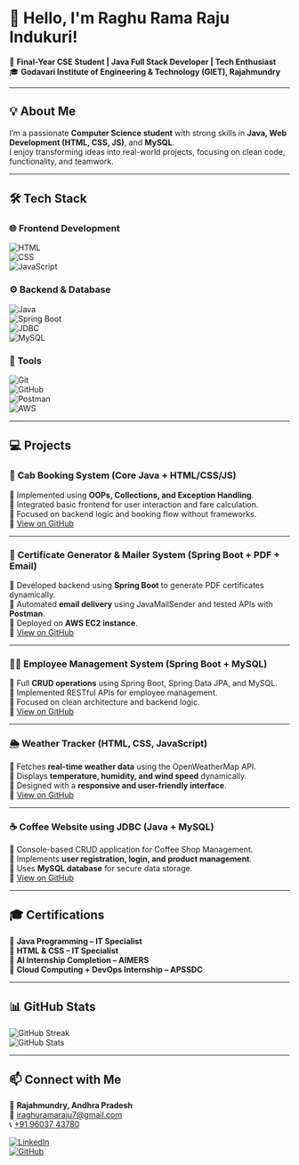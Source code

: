 # 👋 Hello, I'm **Raghu Rama Raju Indukuri!**  
🚀 **Final-Year CSE Student | Java Full Stack Developer | Tech Enthusiast**  
🎓 **Godavari Institute of Engineering & Technology (GIET), Rajahmundry**  

---

## 💡 About Me  
I’m a passionate **Computer Science student** with strong skills in **Java, Web Development (HTML, CSS, JS)**, and **MySQL**.  
I enjoy transforming ideas into real-world projects, focusing on clean code, functionality, and teamwork.  

---

## 🛠 Tech Stack  

### 🌐 **Frontend Development**  
![HTML](https://img.shields.io/badge/HTML5-E34F26?style=for-the-badge&logo=html5&logoColor=white)  
![CSS](https://img.shields.io/badge/CSS3-1572B6?style=for-the-badge&logo=css3&logoColor=white)  
![JavaScript](https://img.shields.io/badge/JavaScript-F7DF1E?style=for-the-badge&logo=javascript&logoColor=black)  

### ⚙️ **Backend & Database**  
![Java](https://img.shields.io/badge/Java-ED8B00?style=for-the-badge&logo=openjdk&logoColor=white)  
![Spring Boot](https://img.shields.io/badge/Spring%20Boot-6DB33F?style=for-the-badge&logo=springboot&logoColor=white)  
![JDBC](https://img.shields.io/badge/JDBC-007396?style=for-the-badge&logo=java&logoColor=white)  
![MySQL](https://img.shields.io/badge/MySQL-4479A1?style=for-the-badge&logo=mysql&logoColor=white)  

### 🧠 **Tools**  
![Git](https://img.shields.io/badge/Git-F05033?style=for-the-badge&logo=git&logoColor=white)  
![GitHub](https://img.shields.io/badge/GitHub-181717?style=for-the-badge&logo=github&logoColor=white)  
![Postman](https://img.shields.io/badge/Postman-FF6C37?style=for-the-badge&logo=postman&logoColor=white)  
![AWS](https://img.shields.io/badge/AWS-232F3E?style=for-the-badge&logo=amazon-aws&logoColor=white)  

---

## 💻 Projects  

### 🚕 **Cab Booking System (Core Java + HTML/CSS/JS)**  
🔹 Implemented using **OOPs, Collections, and Exception Handling**.  
🔹 Integrated basic frontend for user interaction and fare calculation.  
🔹 Focused on backend logic and booking flow without frameworks.  
📎 [View on GitHub](https://github.com/RaghuRamaRaju7/Cab-Booking-System)  

---

### 📜 **Certificate Generator & Mailer System (Spring Boot + PDF + Email)**  
🔹 Developed backend using **Spring Boot** to generate PDF certificates dynamically.  
🔹 Automated **email delivery** using JavaMailSender and tested APIs with **Postman**.  
🔹 Deployed on **AWS EC2 instance**.  
📎 [View on GitHub](https://github.com/RaghuRamaRaju7/certificate-generator)  

---

### 👨‍💼 **Employee Management System (Spring Boot + MySQL)**  
🔹 Full **CRUD operations** using Spring Boot, Spring Data JPA, and MySQL.  
🔹 Implemented RESTful APIs for employee management.  
🔹 Focused on clean architecture and backend logic.  
📎 [View on GitHub](https://github.com/RaghuRamaRaju7/REST-API-Project-using-Spring-Bo)  

---

### 🌦️ **Weather Tracker (HTML, CSS, JavaScript)**  
🔹 Fetches **real-time weather data** using the OpenWeatherMap API.  
🔹 Displays **temperature, humidity, and wind speed** dynamically.  
🔹 Designed with a **responsive and user-friendly interface**.  
📎 [View on GitHub](https://github.com/RaghuRamaRaju7/weatherTracker-solo-project-)  

---

### ☕ **Coffee Website using JDBC (Java + MySQL)**  
🔹 Console-based CRUD application for Coffee Shop Management.  
🔹 Implements **user registration, login, and product management**.  
🔹 Uses **MySQL database** for secure data storage.  
📎 [View on GitHub](https://github.com/RaghuRamaRaju7/Coffee-Website-JDBC)  

---

## 🎓 Certifications  
🏅 **Java Programming – IT Specialist**  
🏅 **HTML & CSS – IT Specialist**  
🏅 **AI Internship Completion – AIMERS**  
🏅 **Cloud Computing + DevOps Internship – APSSDC**  

---

## 📊 GitHub Stats  
![GitHub Streak](https://github-readme-streak-stats.herokuapp.com/?user=RaghuRamaRaju7&theme=dark)  
![GitHub Stats](https://github-readme-stats.vercel.app/api?username=RaghuRamaRaju7&show_icons=true&theme=dark)  

---

## 📫 Connect with Me  
📍 **Rajahmundry, Andhra Pradesh**  
📧 [iraghuramaraju7@gmail.com](mailto:iraghuramaraju7@gmail.com)  
📞 [+91 96037 43780](tel:+919603743780)  

[![LinkedIn](https://img.shields.io/badge/LinkedIn-Profile-blue?style=for-the-badge&logo=linkedin)](https://linkedin.com/in/raghu-rama-raju-indukuri-14b1ab2b2)  
[![GitHub](https://img.shields.io/badge/GitHub-Profile-black?style=for-the-badge&logo=github)](https://github.com/RaghuRamaRaju7)
